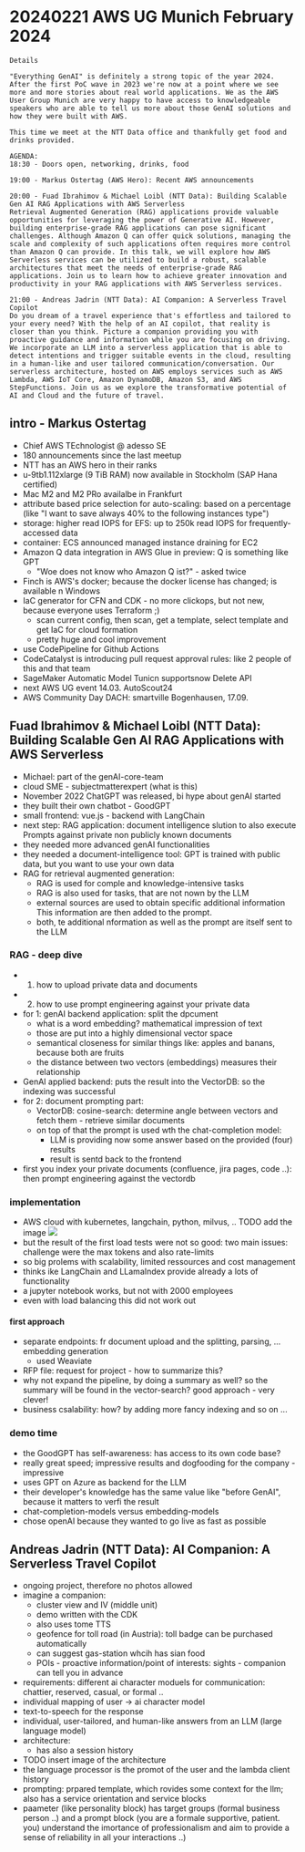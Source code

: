 # 20240221 AWS UG Munich February 2024

```
Details

"Everything GenAI" is definitely a strong topic of the year 2024. After the first PoC wave in 2023 we're now at a point where we see more and more stories about real world applications. We as the AWS User Group Munich are very happy to have access to knowledgeable speakers who are able to tell us more about those GenAI solutions and how they were built with AWS.

This time we meet at the NTT Data office and thankfully get food and drinks provided.

AGENDA:
18:30 - Doors open, networking, drinks, food

19:00 - Markus Ostertag (AWS Hero): Recent AWS announcements

20:00 - Fuad Ibrahimov & Michael Loibl (NTT Data): Building Scalable Gen AI RAG Applications with AWS Serverless
Retrieval Augmented Generation (RAG) applications provide valuable opportunities for leveraging the power of Generative AI. However, building enterprise-grade RAG applications can pose significant challenges. Although Amazon Q can offer quick solutions, managing the scale and complexity of such applications often requires more control than Amazon Q can provide. In this talk, we will explore how AWS Serverless services can be utilized to build a robust, scalable architectures that meet the needs of enterprise-grade RAG applications. Join us to learn how to achieve greater innovation and productivity in your RAG applications with AWS Serverless services.

21:00 - Andreas Jadrin (NTT Data): AI Companion: A Serverless Travel Copilot
Do you dream of a travel experience that's effortless and tailored to your every need? With the help of an AI copilot, that reality is closer than you think. Picture a companion providing you with proactive guidance and information while you are focusing on driving. We incorporate an LLM into a serverless application that is able to detect intentions and trigger suitable events in the cloud, resulting in a human-like and user tailored communication/conversation. Our serverless architecture, hosted on AWS employs services such as AWS Lambda, AWS IoT Core, Amazon DynamoDB, Amazon S3, and AWS StepFunctions. Join us as we explore the transformative potential of AI and Cloud and the future of travel.
```

## intro - Markus Ostertag
* Chief AWS TEchnologist @ adesso SE
* 180 announcements since the last meetup
* NTT has an AWS hero in their ranks
* u-9tb1.112xlarge (9 TiB RAM) now available in Stockholm (SAP Hana certified)
* Mac M2 and M2 PRo availalbe in Frankfurt
* attribute based price selection for auto-scaling: based on a percentage (like "I want to save always 40% to the following instances type")
* storage: higher read IOPS for EFS: up to 250k read IOPS for frequently-accessed data
* container: ECS announced managed instance draining for EC2
* Amazon Q data integration in AWS Glue in preview: Q is something like GPT
  * "Woe does not know who Amazon Q ist?" - asked twice
* Finch is AWS's docker; because the docker license has changed; is available n Windows
* IaC generator for CFN and CDK - no more clickops, but not new, because everyone uses Terraform ;)
  * scan current config, then scan, get a template, select template and get IaC for cloud formation
  * pretty huge and cool improvement
* use CodePipeline for Github Actions
* CodeCatalyst is introducing pull request approval rules: like 2 people of this and that team
* SageMaker Automatic Model Tunicn supportsnow Delete API
* next AWS UG event 14.03. AutoScout24
* AWS Community Day DACH: smartville Bogenhausen, 17.09.

## Fuad Ibrahimov & Michael Loibl (NTT Data): Building Scalable Gen AI RAG Applications with AWS Serverless
* Michael: part of the genAI-core-team
* cloud SME - subjectmatterexpert (what is this)
* November 2022 ChatGPT was released, bi hype about genAI started
* they built their own chatbot - GoodGPT
* small frontend: vue.js - backend with LangChain
* next step: RAG application: document intelligence slution to also execute Prompts against private non publicly known documents
* they needed more advanced genAI functionalities
* they needed a document-intelligence tool: GPT is trained with public data, but you want to use your own data
* RAG for retrieval augmented generation:
  * RAG is used for comple and knowledge-intensive tasks
  * RAG is also used for tasks, that are not nown by the LLM
  * external sources are used to obtain specific additional information This information are then added to the prompt.
  * both, te additional nformation as well as the prompt are itself sent to the LLM

### RAG - deep dive
* 1. how to upload private data and documents
* 2. how to use prompt engineering against your private data
* for 1: genAI backend application: split the dpcument
  * what is a word embedding? mathematical impression of text
  * those are put into a highly dimensional vector space
  * semantical closeness for similar things like: apples and banans, because both are fruits
  * the distance between two vectors (embeddings) measures their relationship
* GenAI applied backend: puts the result into the VectorDB: so the indexing was successful
* for 2: document prompting part:
  * VectorDB: cosine-search: determine angle between vectors and fetch them - retrieve similar documents
  * on top of that the prompt is used wth the chat-completion model:
    * LLM is providing now some answer based on the provided (four) results
    * result is sentd back to the frontend
* first you index your private documents (confluence, jira pages, code ..): then prompt engineering against the vectordb

### implementation
* AWS cloud with kubernetes, langchain, python, milvus, ..
TODO add the image ![](img00.png)
* but the result of the first load tests were not so good: two main issues: challenge were the max tokens and also rate-limits
* so big prolems with scalability, limited ressources and cost management
* thinks ike LangChain and LLamaIndex provide already a lots of functionality
* a jupyter notebook works, but not with 2000 employees
* even with load balancing this did not work out

#### first approach
* separate endpoints: fr document upload and the splitting, parsing, ... embedding generation
  * used Weaviate
* RFP file: request for project - how to summarize this?
* why not expand the pipeline, by doing a summary as well? so the summary will be found in the vector-search? good approach - very clever!
* business csalability: how? by adding more fancy indexing and so on ...

### demo time
* the GoodGPT has self-awareness: has access to its own code base?
* really great speed; impressive results and dogfooding for the company - impressive
* uses GPT on Azure as backend for the LLM
* their developer's knowledge has the same value like "before GenAI", because it matters to verfi the result
* chat-completion-models versus embedding-models
* chose openAI because they wanted to go live as fast as possible

## Andreas Jadrin (NTT Data): AI Companion: A Serverless Travel Copilot
* ongoing project, therefore no photos allowed
* imagine a companion:
  * cluster view and IV (middle unit)
  * demo written with the CDK
  * also uses tome TTS
  * geofence for toll road (in  Austria): toll badge can be purchased automatically
  * can suggest gas-station whcih has sian food
  * POIs - proactive information/point of interests: sights - companion can tell you in advance
* requirements: different ai character moduels for communication: chattier, reserved, casual, or formal ..
* individual mapping of user -> ai character model
* text-to-speech for the response
* individual, user-tailored, and human-like answers from an LLM (large language model)
* architecture:
  * has also a session history
* TODO insert image of the architecture
* the language processor is the promot of the user and the lambda client history
* prompting: prpared template, which rovides some context for the llm; also has a service orientation and service blocks
* paameter (like personality block) has target groups (formal business person ..) and a prompt block (you are a formale supportive, patient. you) understand the imortance of professionalism and aim to provide a sense of reliability in all your interactions ..)
